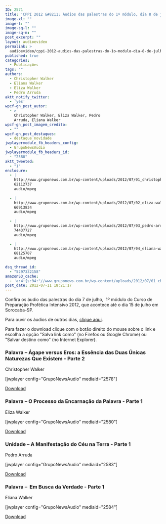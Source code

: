 ```yaml
---
ID: 2571
title: 'CPPI 2012 &#8211; Áudios das palestras do 1º módulo, dia 8 de julho'
image-xl: ""
image-l: ""
image-sq-l: ""
image-sq-m: ""
post_excerpt: ""
layout: audioevideo
permalink: >
  audioevideo/cppi-2012-audios-das-palestras-do-1o-modulo-dia-8-de-julho
published: true
categories:
  - Publicações
tags: ""
authors:
  - Christopher Walker
  - Eliana Walker
  - Eliza Walker
  - Pedro Arruda
aktt_notify_twitter:
  - 'yes'
wpcf-gn_post_autor:
  - >
    Christopher Walker, Eliza Walker, Pedro
    Arruda, Eliana Walker
wpcf-gn_post_imagem_credito:
  - ""
wpcf-gn_post_destaques:
  - destaque_novidade
jwplayermodule_fb_headers_config:
  - GrupoNewsAudio
jwplayermodule_fb_headers_id:
  - "2580"
aktt_tweeted:
  - "1"
enclosure:
  - |
    http://www.gruponews.com.br/wp-content/uploads/2012/07/01_christopher-walker_domingo-8-de-julho.mp3
    62112737
    audio/mpeg
    
  - |
    http://www.gruponews.com.br/wp-content/uploads/2012/07/02_eliza-walker_domingo-8-de-julho.mp3
    66913834
    audio/mpeg
    
  - |
    http://www.gruponews.com.br/wp-content/uploads/2012/07/03_pedro-arruda_domingo-8-de-julho.mp3
    74437727
    audio/mpeg
    
  - |
    http://www.gruponews.com.br/wp-content/uploads/2012/07/04_eliana-walker_domingo-8-de-julho.mp3
    68125707
    audio/mpeg
    
dsq_thread_id:
  - "5297332158"
amazonS3_cache:
  - 'a:4:{s:94:"//www.gruponews.com.br/wp-content/uploads/2012/07/01_christopher-walker_domingo-8-de-julho.mp3";a:1:{s:9:"timestamp";i:1502175263;}s:88:"//www.gruponews.com.br/wp-content/uploads/2012/07/02_eliza-walker_domingo-8-de-julho.mp3";a:1:{s:9:"timestamp";i:1502175263;}s:88:"//www.gruponews.com.br/wp-content/uploads/2012/07/03_pedro-arruda_domingo-8-de-julho.mp3";a:1:{s:9:"timestamp";i:1502175263;}s:89:"//www.gruponews.com.br/wp-content/uploads/2012/07/04_eliana-walker_domingo-8-de-julho.mp3";a:1:{s:9:"timestamp";i:1502175263;}}'
post_date: 2012-07-11 18:21:17
---
```

Confira os áudio das palestras do dia 7 de julho,  1º módulo do Curso de Preparação Profética Intensivo 2012, que acontece até o dia 15 de julho em Sorocaba-SP.

Para ouvir os áudios de outros dias, <a href="http://www.gruponews.com.br/assuntos/publicacoes/audio/cppi2012">clique aqui</a>.

Para fazer o download clique com o botão direito do mouse sobre o link e escolha a opção "Salva link como" (no Firefox ou Google Chrome) ou "Salvar destino como" (no Internet Explorer).
<h3>Palavra – Ágape versus Eros: a Essência das Duas Únicas Naturezas Que Existem - Parte 2</h3>
Christopher Walker

[jwplayer config="GrupoNewsAudio" mediaid="2578"]

<a href="http://www.gruponews.com.br/wp-content/uploads/2012/07/01_christopher-walker_domingo-8-de-julho.mp3">Download</a>
<h3>Palavra – O Processo da Encarnação da Palavra - Parte 1</h3>
Eliza Walker

[jwplayer config="GrupoNewsAudio" mediaid="2580"]

<a href="http://www.gruponews.com.br/wp-content/uploads/2012/07/02_eliza-walker_domingo-8-de-julho.mp3">Download</a>
<h3>Unidade – A Manifestação do Céu na Terra - Parte 1</h3>
Pedro Arruda

[jwplayer config="GrupoNewsAudio" mediaid="2583"]

<a href="http://www.gruponews.com.br/wp-content/uploads/2012/07/03_pedro-arruda_domingo-8-de-julho.mp3">Download</a>
<h3>Palavra –  Em Busca da Verdade - Parte 1</h3>
Eliana Walker

[jwplayer config="GrupoNewsAudio" mediaid="2584"]

<a href="http://www.gruponews.com.br/wp-content/uploads/2012/07/04_eliana-walker_domingo-8-de-julho.mp3">Download</a>